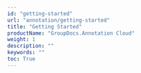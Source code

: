```yaml
---
id: "getting-started"
url: "annotation/getting-started"
title: "Getting Started"
productName: "GroupDocs.Annotation Cloud"
weight: 1
description: ""
keywords: ""
toc: True
---
```



